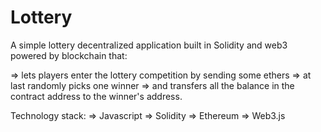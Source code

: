 # Lottery
A simple lottery decentralized application built in Solidity and web3 powered by blockchain that: 

=> lets players enter the lottery competition by sending some ethers 
=> at last randomly picks one winner 
=> and transfers all the balance in the contract address to the winner's address.

Technology stack:
=> Javascript
=> Solidity
=> Ethereum
=> Web3.js
